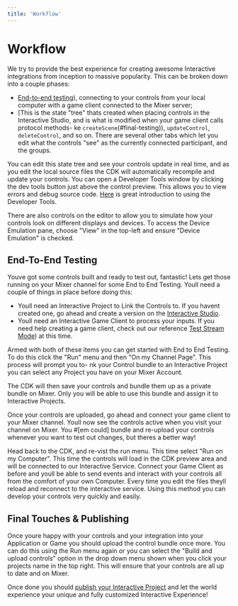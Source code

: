 ```yaml
---
title: 'Workflow'
---
```


# Workflow
We try to provide the best experience for creating awesome Interactive integrations from inception to massive popularity. This can be broken down into a couple phases:

- [End-to-end testing](#local-development)), connecting to your controls from your local computer with a game client connected to the Mixer server;
- [This is the state "tree" thats created when placing controls in the Interactive Studio, and is what is modified when your game client calls protocol methods- ke `createScene`(#final-testing)), `updateControl`, `deleteControl`, and so on. There are several other tabs which let you edit what the controls "see" as the currently connected participant, and the groups.

You can edit this state tree and see your controls update in real time, and as you edit the local source files the CDK will automatically recompile and update your controls. You can open a Developer Tools window by clicking the dev tools button just above the control preview. This allows you to view errors and debug source code. [Here](https://developer.chrome.com/devtools) is great introduction to using the Developer Tools.

There are also controls on the editor to allow you to simulate how your controls look on different displays and devices. To access the Device Emulation pane, choose "View" in the top-left and ensure "Device Emulation" is checked.

## End-To-End Testing

Youve got some controls built and ready to test out, fantastic! Lets get those running on your Mixer channel for some End to End Testing. Youll need a couple of things in place before doing this:


- Youll need an Interactive Project to Link the Controls to. If you havent created one, go ahead and create a version on the [Interactive Studio](https://mixer.com/i/studio).
- Youll need an Interactive Game Client to process your inputs. If you need help creating a game client, check out our reference [Test Stream Mode](/reference/interactive/index.html#getting-started)) at this time.

Armed with both of these items you can get started with End to End Testing. To do this click the "Run" menu and then "On my Channel Page". This process will prompt you to- nk your Control bundle to an Interactive Project you can select any Project you have on your Mixer Account.

The CDK will then save your controls and bundle them up as a private bundle on Mixer. Only you will be able to use this bundle and assign it to Interactive Projects.

Once your controls are uploaded, go ahead and connect your game client to your Mixer channel. Youll now see the controls active when you visit your channel on Mixer. You #[em could] bundle and re-upload your controls whenever you want to test out changes, but theres a better way!

Head back to the CDK, and re-vist the run menu. This time select "Run on my Computer". This time the controls will load in the CDK preview area and will be connected to our Interactive Service. Connect your Game Client as before and youll be able to send events and interact with your controls all from the comfort of your own Computer. Every time you edit the files theyll reload and reconnect to the interactive service. Using this method you can develop your controls very quickly and easily.

## Final Touches &amp; Publishing

Once youre happy with your controls and your integration into your Application or Game you should upload the control bundle once more. You can do this using the Run menu again or you can select the "Build and upload controls" option in the drop down menu shown when you click your projects name in the top right. This will ensure that your controls are all up to date and on Mixer.

Once done you should [publish your Interactive Project](/reference/interactive/index.html#publish-step) and let the world experience your unique and fully customized Interactive Experience!
